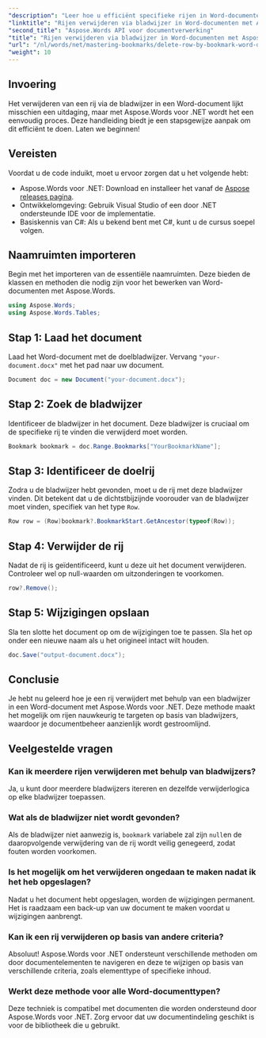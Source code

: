```yaml
---
"description": "Leer hoe u efficiënt specifieke rijen in Word-documenten verwijdert met behulp van bladwijzers in Aspose.Words voor .NET. Deze stapsgewijze handleiding behandelt het laden van documenten."
"linktitle": "Rijen verwijderen via bladwijzer in Word-documenten met Aspose.Words voor .NET"
"second_title": "Aspose.Words API voor documentverwerking"
"title": "Rijen verwijderen via bladwijzer in Word-documenten met Aspose.Words voor .NET"
"url": "/nl/words/net/mastering-bookmarks/delete-row-by-bookmark-word-documents/"
"weight": 10
---
```


## Invoering

Het verwijderen van een rij via de bladwijzer in een Word-document lijkt misschien een uitdaging, maar met Aspose.Words voor .NET wordt het een eenvoudig proces. Deze handleiding biedt je een stapsgewijze aanpak om dit efficiënt te doen. Laten we beginnen!

## Vereisten

Voordat u de code induikt, moet u ervoor zorgen dat u het volgende hebt:

- Aspose.Words voor .NET: Download en installeer het vanaf de [Aspose releases pagina](https://releases.aspose.com/words/net/).
- Ontwikkelomgeving: Gebruik Visual Studio of een door .NET ondersteunde IDE voor de implementatie.
- Basiskennis van C#: Als u bekend bent met C#, kunt u de cursus soepel volgen.

## Naamruimten importeren

Begin met het importeren van de essentiële naamruimten. Deze bieden de klassen en methoden die nodig zijn voor het bewerken van Word-documenten met Aspose.Words.

```csharp
using Aspose.Words;
using Aspose.Words.Tables;
```

## Stap 1: Laad het document

Laad het Word-document met de doelbladwijzer. Vervang `"your-document.docx"` met het pad naar uw document.

```csharp
Document doc = new Document("your-document.docx");
```

## Stap 2: Zoek de bladwijzer

Identificeer de bladwijzer in het document. Deze bladwijzer is cruciaal om de specifieke rij te vinden die verwijderd moet worden.

```csharp
Bookmark bookmark = doc.Range.Bookmarks["YourBookmarkName"];
```

## Stap 3: Identificeer de doelrij

Zodra u de bladwijzer hebt gevonden, moet u de rij met deze bladwijzer vinden. Dit betekent dat u de dichtstbijzijnde voorouder van de bladwijzer moet vinden, specifiek van het type `Row`.

```csharp
Row row = (Row)bookmark?.BookmarkStart.GetAncestor(typeof(Row));
```

## Stap 4: Verwijder de rij

Nadat de rij is geïdentificeerd, kunt u deze uit het document verwijderen. Controleer wel op null-waarden om uitzonderingen te voorkomen.

```csharp
row?.Remove();
```

## Stap 5: Wijzigingen opslaan

Sla ten slotte het document op om de wijzigingen toe te passen. Sla het op onder een nieuwe naam als u het origineel intact wilt houden.

```csharp
doc.Save("output-document.docx");
```

## Conclusie

Je hebt nu geleerd hoe je een rij verwijdert met behulp van een bladwijzer in een Word-document met Aspose.Words voor .NET. Deze methode maakt het mogelijk om rijen nauwkeurig te targeten op basis van bladwijzers, waardoor je documentbeheer aanzienlijk wordt gestroomlijnd.

## Veelgestelde vragen

### Kan ik meerdere rijen verwijderen met behulp van bladwijzers?

Ja, u kunt door meerdere bladwijzers itereren en dezelfde verwijderlogica op elke bladwijzer toepassen.

### Wat als de bladwijzer niet wordt gevonden?

Als de bladwijzer niet aanwezig is, `bookmark` variabele zal zijn `null`en de daaropvolgende verwijdering van de rij wordt veilig genegeerd, zodat fouten worden voorkomen.

### Is het mogelijk om het verwijderen ongedaan te maken nadat ik het heb opgeslagen?

Nadat u het document hebt opgeslagen, worden de wijzigingen permanent. Het is raadzaam een back-up van uw document te maken voordat u wijzigingen aanbrengt.

### Kan ik een rij verwijderen op basis van andere criteria?

Absoluut! Aspose.Words voor .NET ondersteunt verschillende methoden om door documentelementen te navigeren en deze te wijzigen op basis van verschillende criteria, zoals elementtype of specifieke inhoud.

### Werkt deze methode voor alle Word-documenttypen?

Deze techniek is compatibel met documenten die worden ondersteund door Aspose.Words voor .NET. Zorg ervoor dat uw documentindeling geschikt is voor de bibliotheek die u gebruikt.